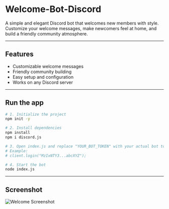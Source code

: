 # Welcome-Bot-Discord

A simple and elegant Discord bot that welcomes new members with style. Customize your welcome messages, make newcomers feel at home, and build a friendly community atmosphere.

---

## Features

- Customizable welcome messages  
- Friendly community building  
- Easy setup and configuration  
- Works on any Discord server  

---

## Run the app

```bash
# 1. Initialize the project
npm init -y

# 2. Install dependencies
npm install
npm i discord.js

# 3. Open index.js and replace "YOUR_BOT_TOKEN" with your actual bot token
# Example:
# client.login("MzIxNTY3...abcXYZ");

# 4. Start the bot
node index.js
```

---
## Screenshot
![Welcome Screenshot](https://github.com/username/repo/blob/main/assets/screenshot.png?raw=true)
